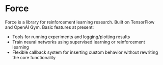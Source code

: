 # Force
Force is a library for reinforcement learning research. Built on TensorFlow and OpenAI Gym. Basic features at present:
 * Tools for running experiments and logging/plotting results
 * Train neural networks using supervised learning or reinforcement learning
 * Flexible callback system for inserting custom behavior without rewriting the core functionality
